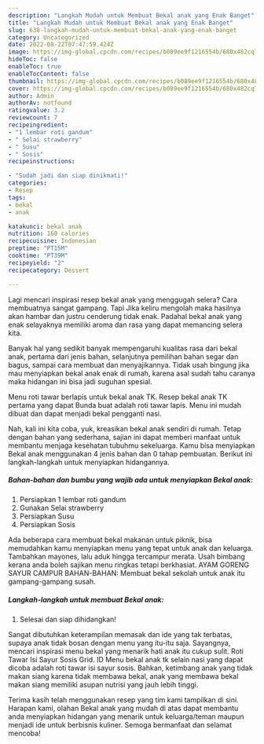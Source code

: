 ```yaml
---
description: "Langkah Mudah untuk Membuat Bekal anak yang Enak Banget"
title: "Langkah Mudah untuk Membuat Bekal anak yang Enak Banget"
slug: 638-langkah-mudah-untuk-membuat-bekal-anak-yang-enak-banget
category: Uncategorized
date: 2022-08-22T07:47:59.424Z
image: https://img-global.cpcdn.com/recipes/b089ee9f1216554b/680x482cq70/bekal-anak-foto-resep-utama.jpg
hideToc: false
enableToc: true
enableTocContent: false
thumbnail: https://img-global.cpcdn.com/recipes/b089ee9f1216554b/680x482cq70/bekal-anak-foto-resep-utama.jpg
cover: https://img-global.cpcdn.com/recipes/b089ee9f1216554b/680x482cq70/bekal-anak-foto-resep-utama.jpg
author: Admin
authorAv: notfound
ratingvalue: 3.2
reviewcount: 7
recipeingredient:
- "1 lembar roti gandum"
- " Selai strawberry"
- " Susu"
- " Sosis"
recipeinstructions:

- "Sudah jadi dan siap dinikmati!"
categories:
- Resep
tags:
- bekal
- anak

katakunci: bekal anak 
nutrition: 160 calories
recipecuisine: Indonesian
preptime: "PT15M"
cooktime: "PT39M"
recipeyield: "2"
recipecategory: Dessert

---
```



Lagi mencari inspirasi resep bekal anak yang menggugah selera? Cara membuatnya sangat gampang. Tapi Jika keliru mengolah maka hasilnya akan hambar dan justru cenderung tidak enak. Padahal bekal anak yang enak selayaknya memiliki aroma dan rasa yang dapat memancing selera kita.


Banyak hal yang sedikit banyak mempengaruhi kualitas rasa dari bekal anak, pertama dari jenis bahan, selanjutnya pemilihan bahan segar dan bagus, sampai cara membuat dan menyajikannya. Tidak usah bingung jika mau menyiapkan bekal anak enak di rumah, karena asal sudah tahu caranya maka hidangan ini bisa jadi suguhan spesial.

Menu roti tawar berlapis untuk bekal anak TK. Resep bekal anak TK pertama yang dapat Bunda buat adalah roti tawar lapis. Menu ini mudah dibuat dan dapat menjadi bekal pengganti nasi.


Nah, kali ini kita coba, yuk, kreasikan bekal anak sendiri di rumah. Tetap dengan bahan yang sederhana, sajian ini dapat memberi manfaat untuk membantu menjaga kesehatan tubuhmu sekeluarga. Kamu bisa menyiapkan Bekal anak menggunakan 4 jenis bahan dan 0 tahap pembuatan. Berikut ini langkah-langkah untuk menyiapkan hidangannya.

<!--inarticleads1-->

##### Bahan-bahan dan bumbu yang wajib ada untuk menyiapkan Bekal anak:

1. Persiapkan 1 lembar roti gandum
1. Gunakan  Selai strawberry
1. Persiapkan  Susu
1. Persiapkan  Sosis


Ada beberapa cara membuat bekal makanan untuk piknik, bisa memudahkan kamu menyiapkan menu yang tepat untuk anak dan keluarga. Tambahkan mayones, lalu aduk hingga tercampur merata. Usah bimbang kerana anda boleh sajikan menu ringkas tetapi berkhasiat. AYAM GORENG SAYUR CAMPUR BAHAN-BAHAN: Membuat bekal sekolah untuk anak itu gampang-gampang susah. 

<!--inarticleads2-->

##### Langkah-langkah untuk membuat Bekal anak:


1. Selesai dan siap dihidangkan!

Sangat dibutuhkan keterampilan memasak dan ide yang tak terbatas, supaya anak tidak bosan dengan menu yang itu-itu saja. Sayangnya, mencari inspirasi menu bekal yang menarik hati anak itu cukup sulit. Roti Tawar Isi Sayur Sosis Grid. ID Menu bekal anak tk selain nasi yang dapat dicoba adalah roti tawar isi sayur sosis. Bahkan, ketimbang anak yang tidak makan siang karena tidak membawa bekal, anak yang membawa bekal makan siang memiliki asupan nutrisi yang jauh lebih tinggi. 

Terima kasih telah menggunakan resep yang tim kami tampilkan di sini. Harapan kami, olahan Bekal anak yang mudah di atas dapat membantu anda menyiapkan hidangan yang menarik untuk keluarga/teman maupun menjadi ide untuk berbisnis kuliner. Semoga bermanfaat dan selamat mencoba!

